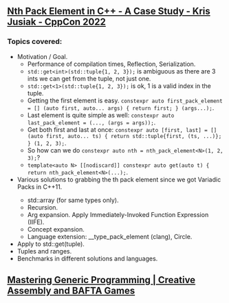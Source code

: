 ## [Nth Pack Element in C++ - A Case Study - Kris Jusiak - CppCon 2022](https://www.youtube.com/watch?v=MLmDm1XFhEM&list=LL6MKUgGZ9Q8c2Ff7GnoRoqA)
### Topics covered:
* Motivation / Goal.
  * Performance of compilation times, Reflection, Serialization. 
  * `std::get<int>(std::tuple{1, 2, 3});` is ambiguous as there are 3 ints we can get from the tuple, not just one.
  * `std::get<1>(std::tuple{1, 2, 3});` is ok, 1 is a valid index in the tuple.
  * Getting the first element is easy. `constexpr auto first_pack_element = [] (auto first, auto... args) { return first; } (args...);`.
  * Last element is quite simple as well: `constexpr auto last_pack_element = (..., (args = args));`.
  * Get both first and last at once: `constexpr auto [first, last] = [] (auto first, auto... ts) { return std::tuple{first, (ts, ...)}; } (1, 2, 3);`.
  * So how can we do `constexpr auto nth = nth_pack_element<N>(1, 2, 3);`?
  * `template<auto N> [[nodiscard]] constexpr auto get(auto t) { return nth_pack_element<N>(...);`.
* Various solutions to grabbing the <N>th pack element since we got Variadic Packs in C++11.
  * std::array (for same types only).
  * Recursion.
  * Arg expansion. Apply Immediately-Invoked Function Expression (IIFE).
  * Concept expansion.
  * Language extension: __type_pack_element (clang), Circle.
* Apply to std::get<N>(tuple).
* Tuples and ranges.
* Benchmarks in different solutions and languages.

## [Mastering Generic Programming | Creative Assembly and BAFTA Games](https://www.youtube.com/watch?v=39dILKKKMqU&list=LL6MKUgGZ9Q8c2Ff7GnoRoqA)


